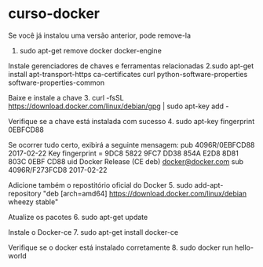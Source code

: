 # curso-docker

Se você já instalou uma versão anterior, pode remove-la
1. sudo apt-get remove docker docker-engine

Instale gerenciadores de chaves e ferramentas relacionadas
2.sudo apt-get install apt-transport-https ca-certificates curl python-software-properties software-properties-common

Baixe e instale a chave 
3. curl -fsSL https://download.docker.com/linux/debian/gpg | sudo apt-key add -

Verifique se a chave está instalada com sucesso
4. sudo apt-key fingerprint 0EBFCD88

Se ocorrer tudo certo, exibirá a seguinte mensagem:
pub 4096R/0EBFCD88 2017-02-22 Key fingerprint = 9DC8 5822 9FC7 DD38 854A E2D8 8D81 803C 0EBF CD88 
 uid Docker Release (CE deb) <docker@docker.com> 
 sub 4096R/F273FCD8 2017-02-22

Adicione também o repostitório oficial do Docker
5. sudo add-apt-repository "deb [arch=amd64] https://download.docker.com/linux/debian wheezy stable"

Atualize os pacotes
6. sudo apt-get update

Instale o Docker-ce
7. sudo apt-get install docker-ce

Verifique se o docker está instalado corretamente
8. sudo docker run hello-world